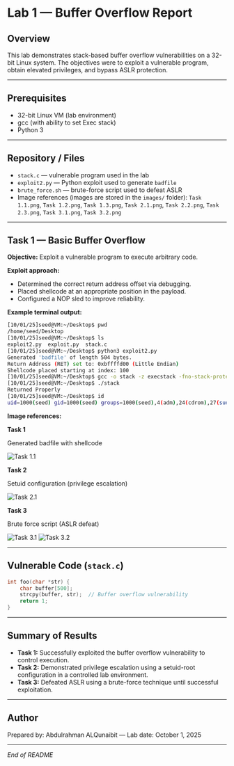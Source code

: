 # Lab 1 — Buffer Overflow Report

## Overview

This lab demonstrates stack-based buffer overflow vulnerabilities on a 32-bit Linux system. The objectives were to exploit a vulnerable program, obtain elevated privileges, and bypass ASLR protection.

---

## Prerequisites

* 32-bit Linux VM (lab environment)
* gcc (with ability to set Exec stack)
* Python 3

---

## Repository / Files

* `stack.c` — vulnerable program used in the lab
* `exploit2.py` — Python exploit used to generate `badfile`
* `brute_force.sh` — brute-force script used to defeat ASLR
* Image references (images are stored in the `images/` folder): `Task 1.1.png`, `Task 1.2.png`, `Task 1.3.png`, `Task 2.1.png`, `Task 2.2.png`, `Task 2.3.png`, `Task 3.1.png`, `Task 3.2.png`

---

## Task 1 — Basic Buffer Overflow

**Objective:** Exploit a vulnerable program to execute arbitrary code.

**Exploit approach:**

* Determined the correct return address offset via debugging.
* Placed shellcode at an appropriate position in the payload.
* Configured a NOP sled to improve reliability.

**Example terminal output:**

```bash
[10/01/25]seed@VM:~/Desktop$ pwd
/home/seed/Desktop
[10/01/25]seed@VM:~/Desktop$ ls
exploit2.py  exploit.py  stack.c
[10/01/25]seed@VM:~/Desktop$ python3 exploit2.py
Generated 'badfile' of length 504 bytes.
Return Address (RET) set to: 0xbffffd00 (Little Endian)
Shellcode placed starting at index: 100
[10/01/25]seed@VM:~/Desktop$ gcc -o stack -z execstack -fno-stack-protector stack.c
[10/01/25]seed@VM:~/Desktop$ ./stack
Returned Properly
[10/01/25]seed@VM:~/Desktop$ id
uid=1000(seed) gid=1000(seed) groups=1000(seed),4(adm),24(cdrom),27(sudo),30(dip),46(plugdev),113(lpadmin),128(sambashare)
```

**Image references:**

**Task 1**

Generated badfile with shellcode

![Task 1.1](images/Task%201.1.png)

**Task 2**

Setuid configuration (privilege escalation)

![Task 2.1](images/Task%202.1.png)

**Task 3**

Brute force script (ASLR defeat)

![Task 3.1](images/Task%203.1.png)
![Task 3.2](images/Task%203.2.png)


---

## Vulnerable Code (`stack.c`)

```c
int foo(char *str) {
    char buffer[500];
    strcpy(buffer, str);  // Buffer overflow vulnerability
    return 1;
}
```

---

## Summary of Results

* **Task 1:** Successfully exploited the buffer overflow vulnerability to control execution.
* **Task 2:** Demonstrated privilege escalation using a setuid-root configuration in a controlled lab environment.
* **Task 3:** Defeated ASLR using a brute-force technique until successful exploitation.

---

## Author

Prepared by: Abdulrahman ALQunaibit — Lab date: October 1, 2025

---

*End of README*
